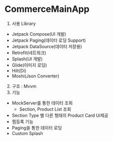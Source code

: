 # CommerceMainApp

1. 사용 Library
- Jetpack Compose(UI 개발)
- Jetpack Paging(데이터 로딩 Support)
- Jetpack DataSource(데이터 저장용)
- Retrofit(네트워크)
- Splash(UI 개발)
- Glide(이미지 로딩)
- Hilt(Di)
- Moshi(Json Converter)
2. 구조 : Mvvm
3. 기능
  - MockServer를 통한 데이터 조회
    - Section, Product List 조회
  - Section Type 별 다른 형태의 Product Card Ui제공
  - 찜등록 기능
  - Paging을 통한 데이터 로딩
  - Custom Splash
